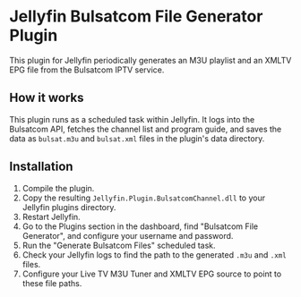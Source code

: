 # Jellyfin Bulsatcom File Generator Plugin

This plugin for Jellyfin periodically generates an M3U playlist and an XMLTV EPG file from the Bulsatcom IPTV service.

## How it works

This plugin runs as a scheduled task within Jellyfin. It logs into the Bulsatcom API, fetches the channel list and program guide, and saves the data as `bulsat.m3u` and `bulsat.xml` files in the plugin's data directory.

## Installation

1.  Compile the plugin.
2.  Copy the resulting `Jellyfin.Plugin.BulsatcomChannel.dll` to your Jellyfin plugins directory.
3.  Restart Jellyfin.
4.  Go to the Plugins section in the dashboard, find "Bulsatcom File Generator", and configure your username and password.
5.  Run the "Generate Bulsatcom Files" scheduled task.
6.  Check your Jellyfin logs to find the path to the generated `.m3u` and `.xml` files.
7.  Configure your Live TV M3U Tuner and XMLTV EPG source to point to these file paths.
